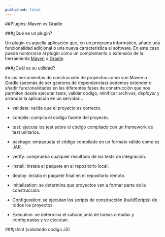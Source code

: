 ```yaml
---
published: false
---
```

##Plugins: Maven vs Gradle

###¿Qué es un plugin?

Un plugin es aquella aplicación que, en un programa informático, añade una funcionalidad adicional o una nueva característica al software. En este caso puede nombrarse al plugin como un complemento o extensión de la herramienta [Maven](https://maven.apache.org/) o [Gradle](https://gradle.org/).

###¿Cuál es su utilidad?

En las herramientas de construcción de proyectos como son Maven o Gradle (además de ser gestores de dependencias) podemos extender o añadir funcionalidades en las diferentes fases de construcción que nos permiten desde ejecutar tests, validar código, minificar archivos, _deployar_ y arrancar la aplicación en un servidor...

- validate: valida que el proyecto es correcto.
- compile: compila el código fuente del proyecto.
- test: ejecuta los test sobre el código compilado con un framework de test unitarios.
- package: empaqueta el código compilado en un formato válido como es JAR.
- verify: comprueba cualquier resultado de los tests de integración.
- install: instala el paquete en el repositorio local.
- deploy: instala el paquete final en el repositorio remoto.


- Initialization: se determina que proyectos van a formar parte de la construcción.
- Configuration: se ejecutan los scripts de construcción (buildScripts) de todos los proyectos.
- Execution: se determina el subconjunto de tareas creadas y configuradas y se ejecutan.

###jshint (validando código JS)
